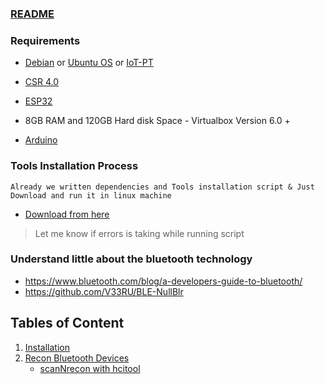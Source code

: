 ### [README](https://github.com/V33RU/BLE-UAE/blob/master/README.md)


### Requirements
- [Debian](https://www.debian.org/) or [Ubuntu OS](https://ubuntu.com/download/desktop) or [IoT-PT](https://github.com/IoT-PTv/IoT-PT)

- [CSR 4.0](https://www.amazon.in/GENERIC-Ultra-Mini-Bluetooth-Dongle-Adapter/dp/B0117H7GZ6/ref=asc_df_B0117H7GZ6/?tag=googleshopdes-21&linkCode=df0&hvadid=396984700257&hvpos=&hvnetw=g&hvrand=17789616132988851752&hvpone=&hvptwo=&hvqmt=&hvdev=c&hvdvcmdl=&hvlocint=&hvlocphy=9075378&hvtargid=pla-343685677347&psc=1&ext_vrnc=hi)

- [ESP32](https://www.amazon.in/ESP32-Development-Board-CP2102-Bluetooth/dp/B074ZPWVVQ/ref=asc_df_B074ZPWVVQ/?tag=googleshopdes-21&linkCode=df0&hvadid=396989245566&hvpos=&hvnetw=g&hvrand=5201736676378865268&hvpone=&hvptwo=&hvqmt=&hvdev=c&hvdvcmdl=&hvlocint=&hvlocphy=9075378&hvtargid=pla-837119951691&psc=1&ext_vrnc=hi)

- 8GB RAM and 120GB Hard disk Space - Virtualbox Version 6.0 +

- [Arduino](https://www.arduino.cc/en/Main/Software)

### Tools Installation Process
`Already we written dependencies and Tools installation script & Just Download and run it in linux machine` 
- [Download from here](ble_uae.sh)

> Let me know if errors is taking while running script

### Understand little about the bluetooth technology

   - <https://www.bluetooth.com/blog/a-developers-guide-to-bluetooth/>
   - <https://github.com/V33RU/BLE-NullBlr>

## Tables of Content   
 1. [Installation](installation.md)
 2. [Recon Bluetooth Devices](Discovering.md)
     *  [scanNrecon with hcitool](scanNrecon/hcitool.md)
   
   
